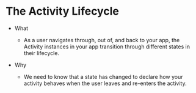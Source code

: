 # The Activity Lifecycle 
- What
    - As a user navigates through, out of, and back to your app, the Activity instances in your app transition through different states in their lifecycle.

- Why
    - We need to know that a state has changed to declare how your activity behaves when the user leaves and re-enters the activity.  